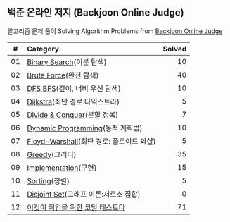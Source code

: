 ## 백준 온라인 저지 (Backjoon Online Judge)

알고리즘 문제 풀이 Solving Algorithm Problems from [Backjoon Online Judge](https://www.acmicpc.net/)

| #  |    Category    | Solved |
|:--:|:---------------|-------:|
| 01 | [Binary Search](https://github.com/wwdbsh/boj/tree/master/Binary%20Search)(이분 탐색) | 10 |
| 02 | [Brute Force](https://github.com/wwdbsh/boj/tree/master/Brute%20Force)(완전 탐색) | 40 |
| 03 | [DFS BFS](https://github.com/wwdbsh/boj/tree/master/DFS_BFS)(깊이, 너비 우선 탐색) | 10 |
| 04 | [Dijkstra](https://github.com/wwdbsh/boj/tree/master/Dijkstra)(최단 경로:다익스트라) | 5 |
| 05 | [Divide & Conquer](https://github.com/wwdbsh/boj/tree/master/Divide%20and%20Conquer)(분할 정복) | 7 |
| 06 | [Dynamic Programming](https://github.com/wwdbsh/boj/tree/master/Dynamic%20Programming)(동적 계획법) | 10 |
| 07 | [Floyd-Warshall](https://github.com/wwdbsh/boj/tree/master/Floyd-Warshall)(최단 경로: 플로이드 와샬) | 5 |
| 08 | [Greedy](https://github.com/wwdbsh/boj/tree/master/Greedy)(그리디) | 35 |
| 09 | [Implementation](https://github.com/wwdbsh/boj/tree/master/Implementation)(구현) | 15 |
| 10 | [Sorting](https://github.com/wwdbsh/boj/tree/master/Sorting)(정렬) | 5 |
| 11 | [Disjoint Set](https://github.com/wwdbsh/boj/tree/master/Disjoint-Set)(그래프 이론:서로소 집합) | 0 |
| 12 | [이것이 취업을 위한 코딩 테스트다](https://github.com/wwdbsh/boj/tree/master/Practice) | 71 |